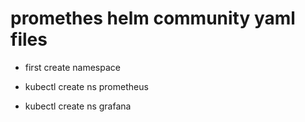 #  promethes helm community yaml files

* first create namespace

* kubectl create ns prometheus
* kubectl create ns grafana
